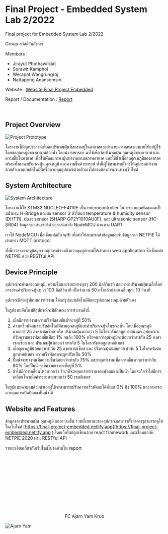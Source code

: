# Final Project - Embedded System Lab 2/2022
Final project for Embedded System Lab 2/2022 

Group สวัสดีวันอังคาร

Members :
- Jirayut Phothawilkiat
- Sorawit Kamphoi
- Werapat Wangrungroj
- Nattapong Anansomsin

Website : [Website Final Project Embedded](https://final-project-embedded.netlify.app/)


Report / Documentation : [Report](Embedded%20Final%20Report.pdf)

<br>

## Project Overview

![Project Prototype](https://lh3.googleusercontent.com/d/1GPeh3sUcS0XwVEy3grJ57jjEjLTvWKHB)

โครงงานนี้มีจุดประสงค์เพื่อลดปริมาณฝุ่นที่สะสมอยู่ในอากาศและอำนวยความสะดวกสบายให้แก่ผู้ใช้โดยลดอุณหภูมิของอากาศด้วยน้ำ โดยนำ sensor มาใช้เพื่อวัดปริมาณฝุ่น อุณหภูมิของอากาศ และความชื้นในอากาศ เพื่อให้พัดลมกรองฝุ่นทำงานตามสภาพอากาศ และใช้น้ำเพื่อลดอุณหภูมิของอากาศ พร้อมทั้งแสดงปริมาณฝุ่น อุณหภูมิ และความชื้นด้วยกราฟ ทั้งนี้ผู้ใช้สามารถตั้งค่าให้อุปกรณ์ทำงานด้วยตัวเองแบบอัตโนมัติหรือควบคุมอุปกรณ์ด้วยตัวเองได้ตามต้องการผ่านทางเว็บไซต์

## System Architecture

![System Architecture](https://lh3.googleusercontent.com/d/1bqhGofKZ-cF069ahwtKIcvyixinG7_jm)

โครงงานนี้ใช้ STM32 NUCLEO-F411RE เป็น microcontroller ในการควบคุมพัดลมและปั้มน้ำผ่าน H-Bridge และต่อ sensor 3 ตัวได้แก่ temperature & humidity sensor (DHT11), dust sensor (SHARP GP2Y1010AU0F), และ ultrasonic sensor (HC-SR04) ข้อมูลจากเซนเซอร์ต่างๆจะส่งมายัง NodeMCU ผ่านทาง UART

เราใช้ NodeMCU เพื่อเชื่อมต่อกับ wifi เพื่อทำให้สามารถส่งข้อมูลและรับข้อมูลจาก NETPIE ได้ผ่านทาง MQTT protocol

ทั้งนี้เราสามารถดูข้อมูลจากอุปกรณ์รวมถึงควบคุมอุปกรณ์ได้ผ่านทาง web application ซึ่งเชื่อมต่อ NETPIE ด้วย RESTful API

## Device Principle

อุปกรณ์จะอ่านค่าอุณหภูมิ, ความชื้นและระยะทางทุกๆ 200 มิลลิวินาที และหาค่าปริมาณฝุ่นเฉลี่ยโดยการอ่านค่าปริมาณฝุ่นทุกๆ 100 มิลลิวินาที เป็นจำนวน 50 ครั้งแล้วนำมาเฉลี่ยทุกๆ 10 วินาที

อุปกรณ์มีสองรูปแบบการทำงาน ได้แก่รูปแบบอัตโนมัติและรูปแบบควบคุมด้วยตัวเอง

ในรูปแบบอัตโนมัติอุปกรณ์จะมีลักษณะการทำงานดังนี้
1.	เมื่อมีการทำงานความเร็วพัดลมขั้นต่ำจะอยู่ที่ 50%
2.	ความเร็วพัดลมจะปรับอัตโนมัติตามอุณหภูมิและค่าปริมาณฝุ่นในขณะนั้น โดยเมื่ออุณหภูมิมากกว่า 25 องศาเซลเซียส หรือ ปริมาณฝุ่นมากกว่า 5 ไมโครกรัมต่อลูกบาศก์เมตร อุปกรณ์จะปรับความแรงพัดลมขึ้นทีละ 1% จนถึง 100% หรือจนกว่าอุณหภูมิจะน้อยกว่าเท่ากับ 25 องศาเซลเซียส และ ปริมาณฝุ่นน้อยกว่าเท่ากับ 5 ไมโครกรัมต่อลูกบาศก์เมตร 
3.	เมื่ออุณหภูมิน้อยกว่าเท่ากับ 25 องศาเซลเซียส และ ปริมาณฝุ่นน้อยกว่าเท่ากับ 5 ไมโครกรัมต่อลูกบาศก์เมตร ความเร็วพัดลมจะถูกปรับเป็น 50%
4.	ปั๊มน้ำจะทำงานเมื่อความชื้นน้อยกว่าเท่ากับ 75% และหยุดทำงานเมื่อความชื้นมากกว่าเท่ากับ 80% โดยปั๊มน้ำจะมีความแรงคงที่อยู่ที่ 5%
5.	ถ้าไม่มีการเคลื่อนไหวมากกว่า 1 นาทีจะหยุดการทำงานของพัดลมและปั๊มน้ำ โดยจะถือว่าไม่มีการเคลื่อนไหวเมื่อค่าระยะทางมากกว่า 50 เซนติเมตร

ในรูปแบบควบคุมด้วยตัวเองผู้ใช้จะสามารถปรับความเร็วพัดลมได้ตั้งแต่ 0% ถึง 100% และสามารถควบคุมการเปิดปิดของปั๊มน้ำได้

## Website and Features

ข้อมูลของประมาณฝุ่น อุณหภูมิ และความชื้น รวมทั้งสถานะของอุปกรณ์และการตั้งค่าต่างๆสามารถดูได้ในเว็บไซต์ [https://final-project-embedded.netlify.app](https://final-project-embedded.netlify.app ) โดยเว็บไซต์ถูกเขียนด้วย react framework และเชื่อมต่อกับ NETPIE 2020 ผ่าน RESTful API

รายละเอียดเกี่ยวกับเว็บไซต์โปรดอ่านใน report



<br>
<br>
<br>
<br>
<br>
<br>
<br>
<br>
<br>
<br>

<p align="center">
FC Ajarn Yam Krub
</p>

![Ajarn Yam](https://lh3.googleusercontent.com/d/1NP3pQW7HnPy5UTuwNvI3Lh0eRYXzwu7Z)
